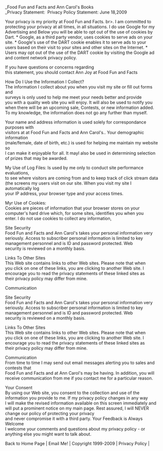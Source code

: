 _Food Fun and Facts and Ann Carol's Books  
_Privacy Statement:  Privacy Policy Statement: June 18,2009

Your privacy is my priority at Food Fun and Facts. br>. I am committed to protecting your privacy at all times, in all situations. I do use Google for my Advertising and Below you will be able to opt out of the use of cookies by Dart. \* Google, as a third party vendor, uses cookies to serve ads on your site. \* Google's use of the DART cookie enables it to serve ads to your users based on their visit to your sites and other sites on the Internet. \* Users may opt out of the use of the DART cookie by visiting the Google ad and content network privacy policy.  
  

If you have questions or concerns regarding  
this statement, you should contact Ann Joy at Food Fun and Facts  
  

How Do I Use the Information I Collect?  
The information I collect about you when you visit my site or fill out forms and  
surveys is only used to help me meet your needs better and provide  
you with a quality web site you will enjoy. It will also be used to notify you  
when there will be an upcoming sale, Contests, or new information added.  
To my knowledge, the information does not go any further than myself.  

  

  

Your name and address information is used solely for correspondance purposes with  
visitors at at Food Fun and Facts and Ann Carol's.. Your demographic information  
(male/female, date of birth, etc.) is used for helping me maintain my website so  
I can make it enjoyable for all. It mayl also be used in determining selection of prizes that may be awarded.  

My Use of Log Files: Is used by me only to conduct site performance evaluations,  
to see where visitors are coming from and to keep track of click stream data  
(the screens my users visit on our site. When you visit my site I automatically log  
your IP address, your browser type and your access times.

  
Myr Use of Cookies:  
Cookies are pieces of information that your browser stores on your  
computer's hard drive which, for some sites, identifies you when you  
enter. I do not use cookies to collect any information,  
  
Site Security  
Food Fun and Facts and Ann Carol's takes your personal information very  
seriously. Access to subscriber personal information is limited to key  
management personnel and is ID and password protected. Web  
security is reviewed on a monthly basis.

Links To Other Sites  
This Web site contains links to other Web sites. Please note that when  
you click on one of these links, you are clicking to another Web site. I  
encourage you to read the privacy statements of these linked sites as  
their privacy policy may differ from mine.  

Communication  
  

Site Security  
Food Fun and Facts and Ann Carol's takes your personal information very  
seriously. Access to subscriber personal information is limited to key  
management personnel and is ID and password protected. Web  
security is reviewed on a monthly basis.

Links To Other Sites  
This Web site contains links to other Web sites. Please note that when  
you click on one of these links, you are clicking to another Web site. I  
encourage you to read the privacy statements of these linked sites as  
their privacy policy may differ from mine.

Communication  
From time to time I may send out email messages alerting you to sales and contests that  
Food Fun and Facts and at Ann Carol's may be having. In addition, you will receive communication from me if you contact me for a particular reason.  
  

Your Consent  
By using our Web site, you consent to the collection and use of the  
information you provide to me. If my privacy policy changes in any way  
I will make the revised information available on this screen immediately and  
will put a prominent notice on my main page. Rest assured, I will NEVER  
change our policy of protecting your privacy  
and never compromise it with a third party. Your Feedback is Always Welcome  
I welcome your comments and questions about my privacy policy - or  
anything else you might want to talk about.  
  
  
  

  
  
  
Back to Home Page | Email Me! | Copyright 1999-2009 | Privacy Policy |